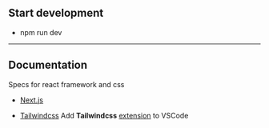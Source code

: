 ## Start development

- npm run dev

---

## Documentation

Specs for react framework and css

- [Next.js](https://nextjs.org/docs/getting-started)

- [Tailwindcss](https://tailwindcss.com/docs/configuration)
  Add **Tailwindcss** [extension](https://marketplace.visualstudio.com/items?itemName=bradlc.vscode-tailwindcss) to VSCode
